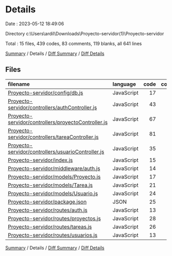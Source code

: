 # Details

Date : 2023-05-12 18:49:06

Directory c:\\Users\\ardil\\Downloads\\Proyecto-servidor(1)\\Proyecto-servidor

Total : 15 files,  439 codes, 83 comments, 119 blanks, all 641 lines

[Summary](results.md) / Details / [Diff Summary](diff.md) / [Diff Details](diff-details.md)

## Files
| filename | language | code | comment | blank | total |
| :--- | :--- | ---: | ---: | ---: | ---: |
| [Proyecto-servidor/config/db.js](/Proyecto-servidor/config/db.js) | JavaScript | 17 | 0 | 2 | 19 |
| [Proyecto-servidor/controllers/authController.js](/Proyecto-servidor/controllers/authController.js) | JavaScript | 43 | 8 | 10 | 61 |
| [Proyecto-servidor/controllers/proyectoController.js](/Proyecto-servidor/controllers/proyectoController.js) | JavaScript | 67 | 17 | 25 | 109 |
| [Proyecto-servidor/controllers/tareaController.js](/Proyecto-servidor/controllers/tareaController.js) | JavaScript | 81 | 22 | 34 | 137 |
| [Proyecto-servidor/controllers/usuarioController.js](/Proyecto-servidor/controllers/usuarioController.js) | JavaScript | 35 | 9 | 14 | 58 |
| [Proyecto-servidor/index.js](/Proyecto-servidor/index.js) | JavaScript | 15 | 7 | 7 | 29 |
| [Proyecto-servidor/middleware/auth.js](/Proyecto-servidor/middleware/auth.js) | JavaScript | 14 | 3 | 4 | 21 |
| [Proyecto-servidor/models/Proyecto.js](/Proyecto-servidor/models/Proyecto.js) | JavaScript | 17 | 0 | 2 | 19 |
| [Proyecto-servidor/models/Tarea.js](/Proyecto-servidor/models/Tarea.js) | JavaScript | 21 | 0 | 2 | 23 |
| [Proyecto-servidor/models/Usuario.js](/Proyecto-servidor/models/Usuario.js) | JavaScript | 24 | 0 | 2 | 26 |
| [Proyecto-servidor/package.json](/Proyecto-servidor/package.json) | JSON | 25 | 0 | 1 | 26 |
| [Proyecto-servidor/routes/auth.js](/Proyecto-servidor/routes/auth.js) | JavaScript | 13 | 4 | 2 | 19 |
| [Proyecto-servidor/routes/proyectos.js](/Proyecto-servidor/routes/proyectos.js) | JavaScript | 28 | 5 | 6 | 39 |
| [Proyecto-servidor/routes/tareas.js](/Proyecto-servidor/routes/tareas.js) | JavaScript | 26 | 5 | 5 | 36 |
| [Proyecto-servidor/routes/usuarios.js](/Proyecto-servidor/routes/usuarios.js) | JavaScript | 13 | 3 | 3 | 19 |

[Summary](results.md) / Details / [Diff Summary](diff.md) / [Diff Details](diff-details.md)